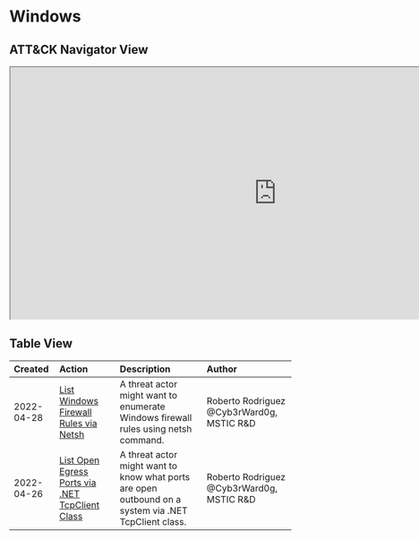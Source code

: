 # Windows

## ATT&CK Navigator View

<iframe src="https://mitre-attack.github.io/attack-navigator/enterprise/#layerURL=https%3A%2F%2Fraw.githubusercontent.com%2FAzure%2FCloud-Katana%2Fmain%2Fdocs%2Fsimulate%2Fwindows%2Fwindows.json&tabs=false&selecting_techniques=false" width="950" height="450"></iframe>

## Table View

|Created|Action|Description|Author|
| :---| :---| :---| :---|
|2022-04-28 |[List Windows Firewall Rules via Netsh](https://cloud-katana.com/notebooks/windows/discovery/.html) |A threat actor might want to enumerate Windows firewall rules using netsh command. |Roberto Rodriguez @Cyb3rWard0g, MSTIC R&D |
|2022-04-26 |[List Open Egress Ports via .NET TcpClient Class](https://cloud-katana.com/notebooks/windows/discovery/.html) |A threat actor might want to know what ports are open outbound on a system via .NET TcpClient class. |Roberto Rodriguez @Cyb3rWard0g, MSTIC R&D |
